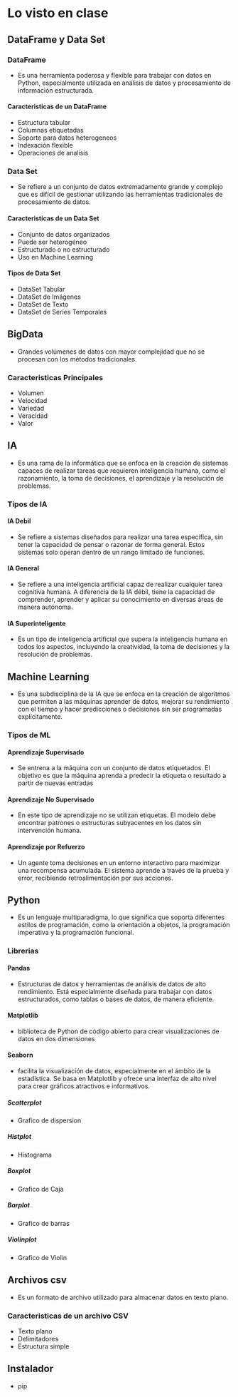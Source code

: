 # Lo visto en clase
## DataFrame y Data Set
### DataFrame
- Es una herramienta poderosa y flexible para trabajar con datos en Python, especialmente utilizada en análisis de datos y procesamiento de información estructurada.
#### Caracteristicas de un DataFrame
- Estructura tabular
- Columnas etiquetadas
- Soporte para datos heterogeneos
- Indexación flexible
- Operaciones de analisis
### Data Set
- Se refiere a un conjunto de datos extremadamente grande y complejo que es difícil de gestionar utilizando las herramientas tradicionales de procesamiento de datos.
#### Caracteristicas de un Data Set
- Conjunto de datos organizados
- Puede ser heterogéneo
- Estructurado o no estructurado
- Uso en Machine Learning
#### Tipos de Data Set
- DataSet Tabular
- DataSet de Imágenes
- DataSet de Texto
- DataSet de Series Temporales
## BigData
- Grandes volúmenes de datos con mayor complejidad que no se procesan con los métodos tradicionales.
### Caracteristicas Principales
- Volumen
- Velocidad
- Variedad
- Veracidad
- Valor
## IA
- Es una rama de la informática que se enfoca en la creación de sistemas capaces de realizar tareas que requieren inteligencia humana, como el razonamiento, la toma de decisiones, el aprendizaje y la resolución de problemas.
### Tipos de IA
#### IA Debil
- Se refiere a sistemas diseñados para realizar una tarea específica, sin tener la capacidad de pensar o razonar de forma general. Estos sistemas solo operan dentro de un rango limitado de funciones.
#### IA General
- Se refiere a una inteligencia artificial capaz de realizar cualquier tarea cognitiva humana. A diferencia de la IA débil, tiene la capacidad de comprender, aprender y aplicar su conocimiento en diversas áreas de manera autónoma.
#### IA Superinteligente
- Es un tipo de inteligencia artificial que supera la inteligencia humana en todos los aspectos, incluyendo la creatividad, la toma de decisiones y la resolución de problemas.
## Machine Learning
- Es una subdisciplina de la IA que se enfoca en la creación de algoritmos que permiten a las máquinas aprender de datos, mejorar su rendimiento con el tiempo y hacer predicciones o decisiones sin ser programadas explícitamente.
### Tipos de ML
#### Aprendizaje Supervisado
- Se entrena a la máquina con un conjunto de datos etiquetados. El objetivo es que la máquina aprenda a predecir la etiqueta o resultado a partir de nuevas entradas
#### Aprendizaje No Supervisado
- En este tipo de aprendizaje no se utilizan etiquetas. El modelo debe encontrar patrones o estructuras subyacentes en los datos sin intervención humana.
#### Aprendizaje por Refuerzo
- Un agente toma decisiones en un entorno interactivo para maximizar una recompensa acumulada. El sistema aprende a través de la prueba y error, recibiendo retroalimentación por sus acciones.
## Python
- Es un lenguaje multiparadigma, lo que significa que soporta diferentes estilos de programación, como la orientación a objetos, la programación imperativa y la programación funcional. 
### Librerias
#### Pandas
- Estructuras de datos y herramientas de análisis de datos de alto rendimiento. Está especialmente diseñada para trabajar con datos estructurados, como tablas o bases de datos, de manera eficiente.
#### Matplotlib
-  biblioteca de Python de código abierto para crear visualizaciones de datos en dos dimensiones
#### Seaborn
- facilita la visualización de datos, especialmente en el ámbito de la estadística. Se basa en Matplotlib y ofrece una interfaz de alto nivel para crear gráficos atractivos e informativos.
##### Scatterplot
- Grafico de dispersion
##### Histplot
- Histograma
##### Boxplot
- Grafico de Caja
##### Barplot
- Grafico de barras
##### Violinplot
- Grafico de Violin
## Archivos csv
- Es un formato de archivo utilizado para almacenar datos en texto plano.
### Caracteristicas de un archivo CSV
- Texto plano
- Delimitadores
- Estructura simple
## Instalador
- pip